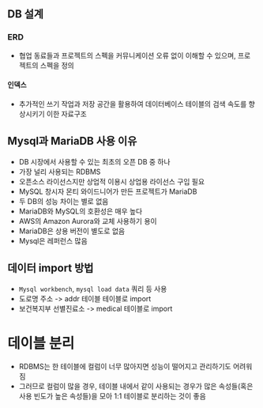## DB 설계

### ERD

- 협업 동료들과 프로젝트의 스펙을 커뮤니케이션 오류 없이 이해할 수 있으며, 프로젝트의 스펙을 정의



#### 인덱스

- 추가적인 쓰기 작업과 저장 공간을 활용하여 데이터베이스 테이블의 검색 속도를 향상시키기 이한 자료구조





## Mysql과 MariaDB 사용 이유

- DB 시장에서 사용할 수 있는 최초의 오픈 DB 중 하나
- 가장 널리 사용되는 RDBMS
- 오픈소스 라이선스지만 상업적 이용시 상업용 라이선스 구입 필요
- MySQL 창시자 몬티 와이드니어가 만든 프로젝트가 MariaDB
- 두 DB의 성능 차이는 별로 없음
- MariaDB와 MySQL의 호환성은 매우 높다
- AWS의 Amazon Aurora와 교체 사용하기 용이
- MariaDB은 상용 버전이 별도로 없음
- Mysql은 레퍼런스 많음



## 데이터 import 방법

- `Mysql workbench`, `mysql load data` 쿼리 등 사용
- 도로명 주소 -> addr 테이블 테이블로 import
- 보건복지부 선별진료소 -> medical 테이블로 import



# 데이블 분리

- RDBMS는 한 테이블에 컬럼이 너무 많아지면 성능이 떨어지고 관리하기도 어려워짐
- 그러므로 컬럼이 많을 경우, 테이블 내에서 같이 사용되는 경우가 많은 속성들(혹은 사용 빈도가 높은 속성들)을 모아 1:1 테이블로 분리하는 것이 좋음